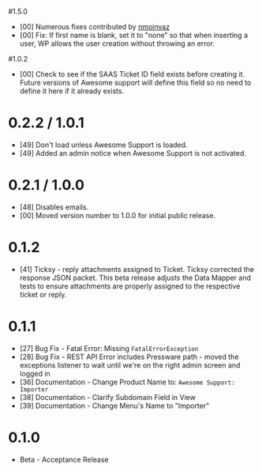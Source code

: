 #1.5.0
- [00] Numerous fixes contributed by [nmoinvaz ](https://github.com/nmoinvaz)
- [00] Fix: If first name is blank, set it to "none" so that when inserting a user, WP allows the user creation without throwing an error.

#1.0.2
- [00] Check to see if the SAAS Ticket ID field exists before creating it.  Future versions of Awesome support will define this field so no need to define it here if it already exists.

# 0.2.2 / 1.0.1

- [49] Don't load unless Awesome Support is loaded.
- [49] Added an admin notice when Awesome Support is not activated.

# 0.2.1 / 1.0.0

- [48] Disables emails.
- [00] Moved version number to 1.0.0 for initial public release.

# 0.1.2

- [41] Ticksy - reply attachments assigned to Ticket. Ticksy corrected the response JSON packet. This beta release adjusts the Data Mapper and tests to ensure attachments are properly assigned to the respective ticket or reply.

# 0.1.1

- [27] Bug Fix - Fatal Error: Missing `FatalErrorException`
- [28] Bug Fix - REST API Error includes Pressware path - moved the exceptions listener to wait until we're on the right admin screen and logged in
- [36] Documentation - Change Product Name to: `Awesome Support: Importer`
- [38] Documentation - Clarify Subdomain Field in View
- [39] Documentation - Change Menu's Name to "Importer"

# 0.1.0

- Beta - Acceptance Release
